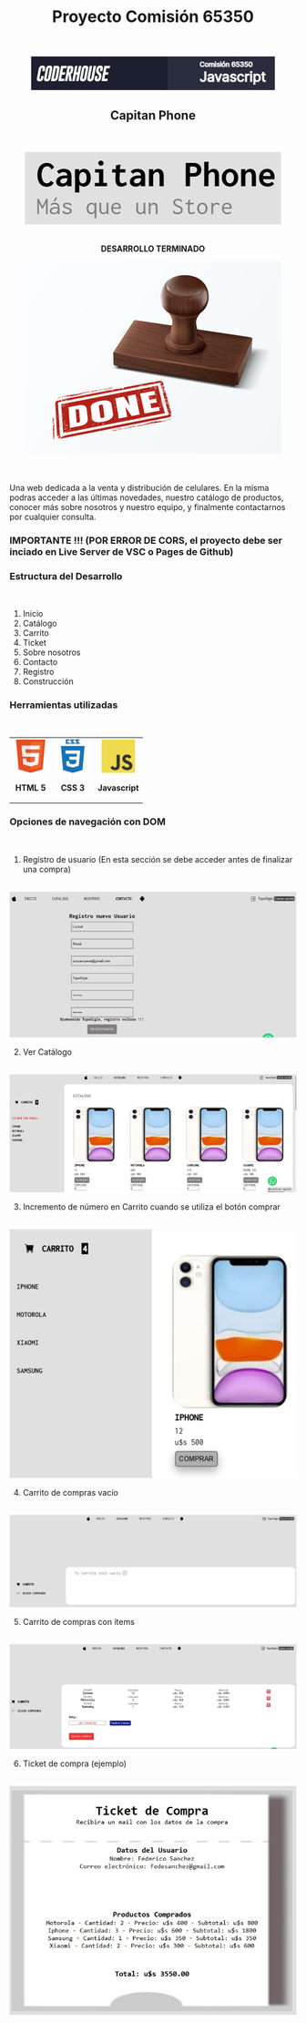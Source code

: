 <div align="center" width="100">

# Proyecto Comisión 65350

</br>
</br>

<img src="./assets/images/banner_comision.jpg" alt="Imagen del logo de Coderhouse y el numero de comisión">

## Capitan Phone

</br>
</br>

<img src="./assets/images/banner_capitan.jpg" alt="Imagen del logo de Capitan Phone">

</br>
</br>



**DESARROLLO TERMINADO**


<img src="./assets/images/done.jpg" alt="Imagen de trabajo hecho">

</div>


</br>
</br>

Una web dedicada a la venta y distribución de celulares. En la misma podras acceder a las últimas novedades, nuestro catálogo de productos, conocer más sobre nosotros y nuestro equipo, y finalmente contactarnos por cualquier consulta.


### IMPORTANTE !!! (POR ERROR DE CORS, el proyecto debe ser inciado en Live Server de VSC o Pages de Github)


### Estructura del Desarrollo

</br>

1. Inicio
2. Catálogo
3. Carrito
4. Ticket
5. Sobre nosotros
6. Contacto
7. Registro
8. Construcción


### Herramientas utilizadas

</br>

<p align="center">
    <table>
        <tr>
            <td align="center">
                <img src="https://github.com/devicons/devicon/blob/master/icons/html5/html5-original.svg" alt="HTML5" width="60" height="60">
                <p> <b>HTML 5</b> </p>                
            </td>
            <td align="center">
                <img src="https://github.com/devicons/devicon/blob/master/icons/css3/css3-plain-wordmark.svg" alt="CSS3" width="60" height="60">
                <p> <b>CSS 3</b> </p>
            </td>
           <td align="center">
                <img src="https://github.com/devicons/devicon/blob/master/icons/javascript/javascript-original.svg" alt="JavaScript" width="60" height="60">
                <p> <b>Javascript</b> </p>      
            </td>
        </tr>
    </table>
</p>

 

### Opciones de navegación con DOM 

</br>

1. Registro de usuario (En esta sección se debe acceder antes de finalizar una compra)

</br>

<img src="./assets/images/imagen_login.jpg" alt="imagen de Registro de usuario">

2. Ver Catálogo 

</br>

<img src="./assets/images/imagen_catalogo.jpg" alt="imagen de catálogo">


3. Incremento de número en Carrito cuando se utiliza el botón comprar

</br>

<div align="center" width="100">
<img src="./assets/images/numero_carrito.jpg" alt="imagen de carrito">
</div>


4. Carrito de compras vacío 

</br>

<img src="./assets/images/carrito_vacio.jpg" alt="imagen de carrito vacio">

5. Carrito de compras con ítems

</br>

<img src="./assets/images/imagen_carrito.jpg" alt="imagen de carrito con items">

6. Ticket de compra (ejemplo)

</br>

<img src="./assets/images/ticket_ejemplo.jpg" alt="imagen de ticket">
